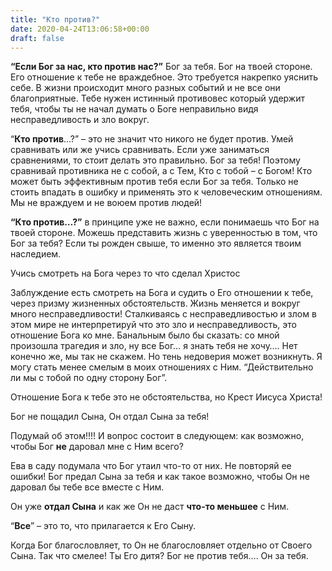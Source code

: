```yaml
---
title: "Кто против?"
date: 2020-04-24T13:06:58+00:00
draft: false
---
```

**&#8220;Если Бог за нас, кто против нас?&#8221;** Бог за тебя. Бог на твоей стороне. Его отношение к тебе не враждебное. Это требуется накрепко уяснить себе. В жизни происходит много разных событий и не все они благоприятные. Тебе нужен истинный противовес который удержит тебя, чтобы ты не начал думать о Боге неправильно видя несправедливость и зло вокруг. 

&#8220;**Кто против**&#8230;?&#8221; &#8211; это не значит что никого не будет против. Умей сравнивать или же учись сравнивать. Если уже заниматься сравнениями, то стоит делать это правильно. Бог за тебя! Поэтому сравнивай противника не с собой, а с Тем, Кто с тобой &#8211; с Богом! Кто может быть эффективным против тебя если Бог за тебя. Только не стоить впадать в ошибку и применять это к человеческим отношениям. Мы не враждуем и не воюем против людей! 

**&#8220;Кто против&#8230;?&#8221;** в принципе уже не важно, если понимаешь что Бог на твоей стороне. Можешь представить жизнь с уверенностью в том, что Бог за тебя? Если ты рожден свыше, то именно это является твоим наследием. 

Учись смотреть на Бога через то что сделал Христос&nbsp;

Заблуждение есть смотреть на Бога и судить о Его отношении к тебе, через призму жизненных обстоятельств. Жизнь меняется и вокруг много несправедливости! Сталкиваясь с несправедливостью и злом в этом мире не интерпретируй что это зло и несправедливость, это отношение Бога ко мне. Банальным было бы сказать: со мной произошла трагедия и зло, ну все Бог&#8230; я знать тебя не хочу…. Нет конечно же, мы так не скажем. Но тень недоверия может возникнуть. Я могу стать менее смелым в моих отношениях с Ним. &#8220;Действительно ли мы с тобой по одну сторону Бог&#8221;.

Отношение Бога к тебе это не обстоятельства, но Крест Иисуса Христа!

Бог не пощадил Сына, Он отдал Сына за тебя!&nbsp;

Подумай об этом!!!! И вопрос состоит в следующем: как возможно, чтобы Бог **не** даровал мне с Ним всего?

Ева в саду подумала что Бог утаил что-то от них. Не повторяй ее ошибки! Бог предал Сына за тебя и как такое возможно, чтобы Он не даровал бы тебе все вместе с Ним. 

Он уже **отдал Сына** и как же Он не даст **что-то меньшее** с Ним.

&#8220;**Все**&#8221; &#8211; это то, что прилагается к Его Сыну.

Когда Бог благословляет, то Он не благословляет отдельно от Своего Сына. Так что смелее! Ты Его дитя? Бог не против тебя&#8230;. Он за тебя.